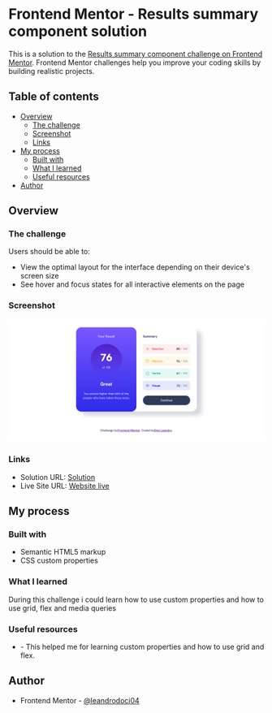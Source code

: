 # Frontend Mentor - Results summary component solution

This is a solution to the [Results summary component challenge on Frontend Mentor](https://www.frontendmentor.io/challenges/results-summary-component-CE_K6s0maV). Frontend Mentor challenges help you improve your coding skills by building realistic projects.

## Table of contents

- [Overview](#overview)
  - [The challenge](#the-challenge)
  - [Screenshot](#screenshot)
  - [Links](#links)
- [My process](#my-process)
  - [Built with](#built-with)
  - [What I learned](#what-i-learned)
  - [Useful resources](#useful-resources)
- [Author](#author)

## Overview

### The challenge

Users should be able to:

- View the optimal layout for the interface depending on their device's screen size
- See hover and focus states for all interactive elements on the page

### Screenshot

![](./Screenshot/Screenshot%201.png)

### Links

- Solution URL: [Solution](https://www.frontendmentor.io/solutions/results-summary-component-using-css--AUjCmXvkV)
- Live Site URL: [Website live](https://leandrodoci04.github.io/resultsummary.github.io/)

## My process

### Built with

- Semantic HTML5 markup
- CSS custom properties

### What I learned

During this challenge i could learn how to use custom properties and how to use grid, flex and media queries

### Useful resources

- [](https://youtu.be/KqFAs5d3Yl8) - This helped me for learning custom properties and how to use grid and flex.

## Author

- Frontend Mentor - [@leandrodoci04](https://www.frontendmentor.io/profile/leandrodoci04)


